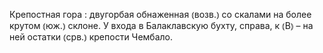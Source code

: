 ---
---

Крепостная гора
: двугорбая обнаженная ⦅возв.⦆ со скалами на более крутом ⦅юж.⦆ склоне. У входа в Балаклавскую бухту, справа, к ⦅В⦆ – на ней остатки ⦅срв.⦆ крепости Чембало.

